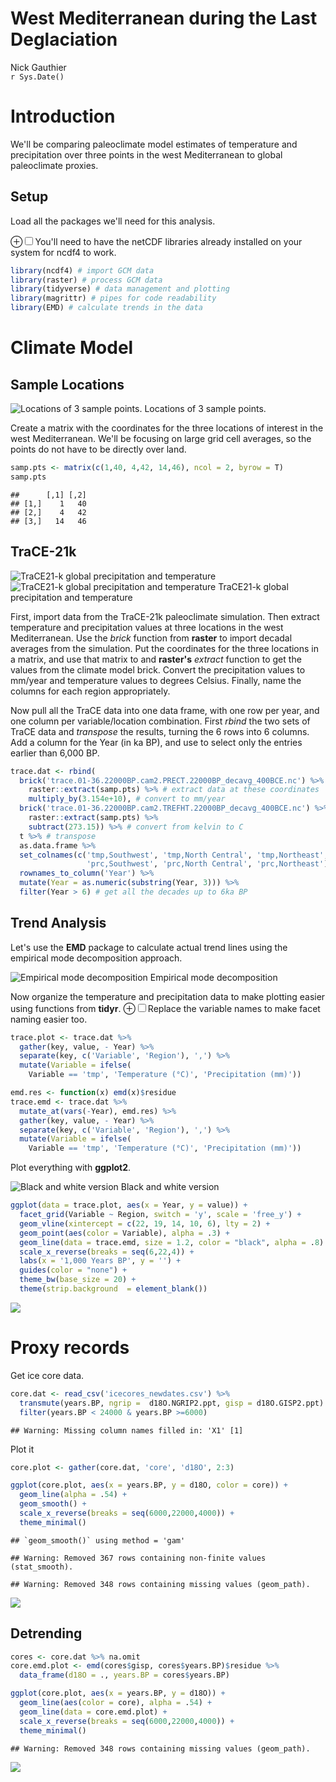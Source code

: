 # West Mediterranean during the Last Deglaciation
Nick Gauthier  
`r Sys.Date()`  



# Introduction

We'll be comparing paleoclimate model estimates of temperature and precipitation over three points in the west Mediterranean to global paleoclimate proxies.

## Setup
Load all the packages we'll need for this analysis. 

<label for="tufte-mn-" class="margin-toggle">&#8853;</label><input type="checkbox" id="tufte-mn-" class="margin-toggle"><span class="marginnote">You'll need to have the netCDF libraries already installed on your system for ncdf4 to work.</span>

```r
library(ncdf4) # import GCM data
library(raster) # process GCM data
library(tidyverse) # data management and plotting
library(magrittr) # pipes for code readability
library(EMD) # calculate trends in the data
```


# Climate Model

## Sample Locations
<p><span class="marginnote shownote"><!--
<div class="figure">-->
<img src="proxymodelcomparison_files/figure-html/map-1.png" alt="Locations of 3 sample points."  />
<!--
<p class="caption marginnote">-->Locations of 3 sample points.<!--</p>-->
<!--</div>--></span></p>

Create a matrix with the coordinates for the three locations of interest in the west Mediterranean. We'll be focusing on large grid cell averages, so the points do not have to be directly over land.

```r
samp.pts <- matrix(c(1,40, 4,42, 14,46), ncol = 2, byrow = T)
samp.pts
```

```
##      [,1] [,2]
## [1,]    1   40
## [2,]    4   42
## [3,]   14   46
```

## TraCE-21k

<p><span class="marginnote shownote"><!--
<div class="figure">-->
<img src="proxymodelcomparison_files/figure-html/trace_map-1.png" alt="TraCE21-k global precipitation and temperature"  /><img src="proxymodelcomparison_files/figure-html/trace_map-2.png" alt="TraCE21-k global precipitation and temperature"  />
<!--
<p class="caption marginnote">-->TraCE21-k global precipitation and temperature<!--</p>-->
<!--</div>--></span></p>

First, import data from the TraCE-21k paleoclimate simulation. Then extract temperature and precipitation values at three locations in the west Mediterranean. Use the *brick* function from **raster** to import decadal averages from the simulation. Put the coordinates for the three locations in a matrix, and use that matrix to and **raster's** *extract* function to get the values from the climate model brick. Convert the precipitation values to mm/year and temperature values to degrees Celsius. Finally, name the columns for each region appropriately. 

Now pull all the TraCE data into one data frame, with one row per year, and one column per variable/location combination. First *rbind* the two sets of TraCE data and *transpose* the results, turning the 6 rows into 6 columns. Add a column for the Year (in ka BP), and use to select only the entries earlier than 6,000 BP.


```r
trace.dat <- rbind(
  brick('trace.01-36.22000BP.cam2.PRECT.22000BP_decavg_400BCE.nc') %>%
    raster::extract(samp.pts) %>% # extract data at these coordinates
    multiply_by(3.154e+10), # convert to mm/year
  brick('trace.01-36.22000BP.cam2.TREFHT.22000BP_decavg_400BCE.nc') %>%
    raster::extract(samp.pts) %>% 
    subtract(273.15)) %>% # convert from kelvin to C
  t %>% # transpose
  as.data.frame %>%
  set_colnames(c('tmp,Southwest', 'tmp,North Central', 'tmp,Northeast', 
                 'prc,Southwest', 'prc,North Central', 'prc,Northeast')) %>%
  rownames_to_column('Year') %>%
  mutate(Year = as.numeric(substring(Year, 3))) %>%
  filter(Year > 6) # get all the decades up to 6ka BP
```



## Trend Analysis

Let's use the **EMD** package to calculate actual trend lines using the empirical mode decomposition approach.
<p><span class="marginnote shownote"><!--
<div class="figure">-->
<img src="proxymodelcomparison_files/figure-html/unnamed-chunk-2-1.png" alt="Empirical mode decomposition"  />
<!--
<p class="caption marginnote">-->Empirical mode decomposition<!--</p>-->
<!--</div>--></span></p>

Now organize the temperature and precipitation data to make plotting easier using functions from **tidyr**.
<label for="tufte-mn-" class="margin-toggle">&#8853;</label><input type="checkbox" id="tufte-mn-" class="margin-toggle"><span class="marginnote">Replace the variable names to make facet naming easier too.</span>

```r
trace.plot <- trace.dat %>% 
  gather(key, value, - Year) %>%
  separate(key, c('Variable', 'Region'), ',') %>%
  mutate(Variable = ifelse(
    Variable == 'tmp', 'Temperature (°C)', 'Precipitation (mm)'))

emd.res <- function(x) emd(x)$residue
trace.emd <- trace.dat %>%
  mutate_at(vars(-Year), emd.res) %>%
  gather(key, value, - Year) %>%
  separate(key, c('Variable', 'Region'), ',') %>%
  mutate(Variable = ifelse(
    Variable == 'tmp', 'Temperature (°C)', 'Precipitation (mm)'))
```

Plot everything with **ggplot2**.
<p><span class="marginnote shownote"><!--
<div class="figure">-->
<img src="proxymodelcomparison_files/figure-html/bwplot-1.png" alt="Black and white version"  />
<!--
<p class="caption marginnote">-->Black and white version<!--</p>-->
<!--</div>--></span></p>


```r
ggplot(data = trace.plot, aes(x = Year, y = value)) +
  facet_grid(Variable ~ Region, switch = 'y', scale = 'free_y') +
  geom_vline(xintercept = c(22, 19, 14, 10, 6), lty = 2) +
  geom_point(aes(color = Variable), alpha = .3) +
  geom_line(data = trace.emd, size = 1.2, color = "black", alpha = .8) +
  scale_x_reverse(breaks = seq(6,22,4)) +
  labs(x = '1,000 Years BP', y = '') +
  guides(color = "none") +
  theme_bw(base_size = 20) +
  theme(strip.background  = element_blank())
```

<div class="figure fullwidth">
<img src="proxymodelcomparison_files/figure-html/mainplot-1.png" alt=" "  />
<p class="caption marginnote shownote"> </p>
</div>


# Proxy records

Get ice core data.

```r
core.dat <- read_csv('icecores_newdates.csv') %>%
  transmute(years.BP, ngrip =  d18O.NGRIP2.ppt, gisp = d18O.GISP2.ppt) %>%
  filter(years.BP < 24000 & years.BP >=6000)
```

```
## Warning: Missing column names filled in: 'X1' [1]
```
Plot it

```r
core.plot <- gather(core.dat, 'core', 'd18O', 2:3)

ggplot(core.plot, aes(x = years.BP, y = d18O, color = core)) +
  geom_line(alpha = .54) +
  geom_smooth() +
  scale_x_reverse(breaks = seq(6000,22000,4000)) +
  theme_minimal()
```

```
## `geom_smooth()` using method = 'gam'
```

```
## Warning: Removed 367 rows containing non-finite values (stat_smooth).
```

```
## Warning: Removed 348 rows containing missing values (geom_path).
```

<img src="proxymodelcomparison_files/figure-html/unnamed-chunk-5-1.png"  />

## Detrending

```r
cores <- core.dat %>% na.omit
core.emd.plot <- emd(cores$gisp, cores$years.BP)$residue %>% 
  data_frame(d18O = ., years.BP = cores$years.BP)
```


```r
ggplot(core.plot, aes(x = years.BP, y = d18O)) +
  geom_line(aes(color = core), alpha = .54) +
  geom_line(data = core.emd.plot) +
  scale_x_reverse(breaks = seq(6000,22000,4000)) +
  theme_minimal()
```

```
## Warning: Removed 348 rows containing missing values (geom_path).
```

<img src="proxymodelcomparison_files/figure-html/unnamed-chunk-7-1.png"  />
